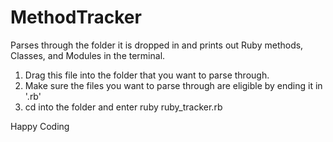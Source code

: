 # MethodTracker
Parses through the folder it is dropped in and prints out Ruby methods, Classes, and Modules in the terminal.

1. Drag this file into the folder that you want to parse through.
2. Make sure the files you want to parse through are eligible by ending it in '.rb'
3. cd into the folder and enter ruby ruby_tracker.rb

Happy Coding
